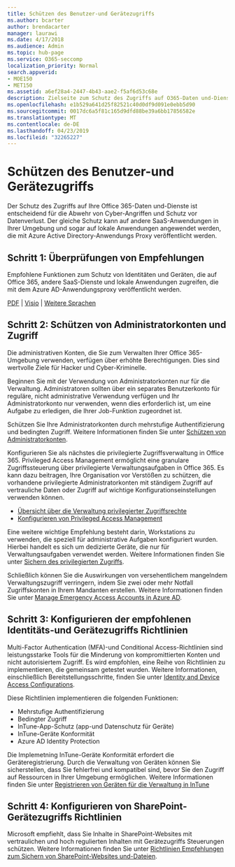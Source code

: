 ```yaml
---
title: Schützen des Benutzer-und Gerätezugriffs
ms.author: bcarter
author: brendacarter
manager: laurawi
ms.date: 4/17/2018
ms.audience: Admin
ms.topic: hub-page
ms.service: O365-seccomp
localization_priority: Normal
search.appverid:
- MOE150
- MET150
ms.assetid: a6ef28a4-2447-4b43-aae2-f5af6d53c68e
description: Zielseite zum Schutz des Zugriffs auf O365-Daten und-Dienste
ms.openlocfilehash: e1b529a641d25f82521c40d0df9d091e0ebb5d90
ms.sourcegitcommit: 0017dc6a5f81c165d9dfd88be39a6bb17856582e
ms.translationtype: MT
ms.contentlocale: de-DE
ms.lasthandoff: 04/23/2019
ms.locfileid: "32265227"
---
```

# <a name="protect-user-and-device-access"></a>Schützen des Benutzer-und Gerätezugriffs

Der Schutz des Zugriffs auf Ihre Office 365-Daten und-Dienste ist entscheidend für die Abwehr von Cyber-Angriffen und Schutz vor Datenverlust. Der gleiche Schutz kann auf andere SaaS-Anwendungen in Ihrer Umgebung und sogar auf lokale Anwendungen angewendet werden, die mit Azure Active Directory-Anwendungs Proxy veröffentlicht werden.
  
## <a name="step-1-review-recommendations"></a>Schritt 1: Überprüfungen von Empfehlungen

Empfohlene Funktionen zum Schutz von Identitäten und Geräten, die auf Office 365, andere SaaS-Dienste und lokale Anwendungen zugreifen, die mit dem Azure AD-Anwendungsproxy veröffentlicht werden.
  
[PDF](https://go.microsoft.com/fwlink/p/?linkid=841656) | [Visio](https://go.microsoft.com/fwlink/p/?linkid=841657) | [Weitere Sprachen](https://www.microsoft.com/download/details.aspx?id=55032)
  
## <a name="step-2-protect-administrator-accounts-and-access"></a>Schritt 2: Schützen von Administratorkonten und Zugriff
Die administrativen Konten, die Sie zum Verwalten Ihrer Office 365-Umgebung verwenden, verfügen über erhöhte Berechtigungen. Dies sind wertvolle Ziele für Hacker und Cyber-Kriminelle. 

Beginnen Sie mit der Verwendung von Administratorkonten nur für die Verwaltung. Administratoren sollten über ein separates Benutzerkonto für reguläre, nicht administrative Verwendung verfügen und Ihr Administratorkonto nur verwenden, wenn dies erforderlich ist, um eine Aufgabe zu erledigen, die Ihrer Job-Funktion zugeordnet ist.

Schützen Sie Ihre Administratorkonten durch mehrstufige Authentifizierung und bedingten Zugriff. Weitere Informationen finden Sie unter [Schützen von Administratorkonten](https://docs.microsoft.com/en-us/microsoft-365/enterprise/identity-access-prerequisites#protecting-administrator-accounts). 

Konfigurieren Sie als nächstes die privilegierte Zugriffsverwaltung in Office 365. Privileged Access Management ermöglicht eine granulare Zugriffssteuerung über privilegierte Verwaltungsaufgaben in Office 365. Es kann dazu beitragen, Ihre Organisation vor Verstößen zu schützen, die vorhandene privilegierte Administratorkonten mit ständigem Zugriff auf vertrauliche Daten oder Zugriff auf wichtige Konfigurationseinstellungen verwenden können.

- [Übersicht über die Verwaltung privilegierter Zugriffsrechte](privileged-access-management-overview.md)
- [Konfigurieren von Privileged Access Management](privileged-access-management-configuration.md)

Eine weitere wichtige Empfehlung besteht darin, Workstations zu verwenden, die speziell für administrative Aufgaben konfiguriert wurden. Hierbei handelt es sich um dedizierte Geräte, die nur für Verwaltungsaufgaben verwendet werden. Weitere Informationen finden Sie unter [Sichern des privilegierten Zugriffs](https://docs.microsoft.com/en-us/windows-server/identity/securing-privileged-access/securing-privileged-access).

Schließlich können Sie die Auswirkungen von versehentlichem mangelndem Verwaltungszugriff verringern, indem Sie zwei oder mehr Notfall Zugriffskonten in Ihrem Mandanten erstellen. Weitere Informationen finden Sie unter [Manage Emergency Access Accounts in Azure AD](https://docs.microsoft.com/en-us/azure/active-directory/users-groups-roles/directory-emergency-access). 

## <a name="step-3-configure-recommended-identity-and-device-access-policies"></a>Schritt 3: Konfigurieren der empfohlenen Identitäts-und Gerätezugriffs Richtlinien
Multi-Factor Authentication (MFA)-und Conditional Access-Richtlinien sind leistungsstarke Tools für die Minderung von kompromittierten Konten und nicht autorisiertem Zugriff. Es wird empfohlen, eine Reihe von Richtlinien zu implementieren, die gemeinsam getestet wurden. Weitere Informationen, einschließlich Bereitstellungsschritte, finden Sie unter [Identity and Device Access Configurations](https://docs.microsoft.com/en-us/microsoft-365/enterprise/microsoft-365-policies-configurations).

 Diese Richtlinien implementieren die folgenden Funktionen:
- Mehrstufige Authentifizierung
- Bedingter Zugriff
- InTune-App-Schutz (app-und Datenschutz für Geräte)
- InTune-Geräte Konformität
- Azure AD Identity Protection

Die Implemetning InTune-Geräte Konformität erfordert die Geräteregistrierung. Durch die Verwaltung von Geräten können Sie sicherstellen, dass Sie fehlerfrei und kompatibel sind, bevor Sie den Zugriff auf Ressourcen in Ihrer Umgebung ermöglichen. Weitere Informationen finden Sie unter [Registrieren von Geräten für die Verwaltung in InTune](https://docs.microsoft.com/intune-classic/deploy-use/enroll-devices-in-microsoft-intune)

## <a name="step-4-configure-sharepoint-device-access-policies"></a>Schritt 4: Konfigurieren von SharePoint-Gerätezugriffs Richtlinien

Microsoft empfiehlt, dass Sie Inhalte in SharePoint-Websites mit vertraulichen und hoch regulierten Inhalten mit Gerätezugriffs Steuerungen schützen. Weitere Informationen finden Sie unter [Richtlinien Empfehlungen zum Sichern von SharePoint-Websites und-Dateien](https://docs.microsoft.com/en-us/microsoft-365/enterprise/sharepoint-file-access-policies).



    

